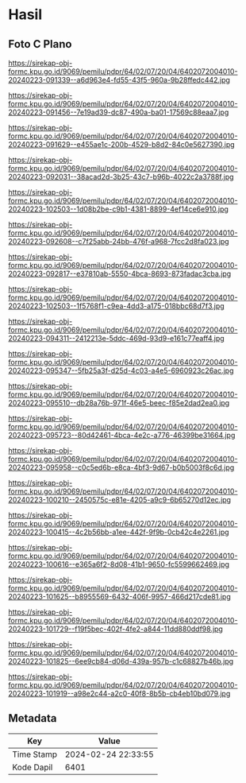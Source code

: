 # Hasil

## Foto C Plano

https://sirekap-obj-formc.kpu.go.id/9069/pemilu/pdpr/64/02/07/20/04/6402072004010-20240223-091339--a6d963e4-fd55-43f5-960a-9b28ffedc442.jpg

https://sirekap-obj-formc.kpu.go.id/9069/pemilu/pdpr/64/02/07/20/04/6402072004010-20240223-091456--7e19ad39-dc87-490a-ba01-17569c88eaa7.jpg

https://sirekap-obj-formc.kpu.go.id/9069/pemilu/pdpr/64/02/07/20/04/6402072004010-20240223-091629--e455ae1c-200b-4529-b8d2-84c0e5627390.jpg

https://sirekap-obj-formc.kpu.go.id/9069/pemilu/pdpr/64/02/07/20/04/6402072004010-20240223-092031--38acad2d-3b25-43c7-b96b-4022c2a3788f.jpg

https://sirekap-obj-formc.kpu.go.id/9069/pemilu/pdpr/64/02/07/20/04/6402072004010-20240223-102503--1d08b2be-c9b1-4381-8899-4ef14ce6e910.jpg

https://sirekap-obj-formc.kpu.go.id/9069/pemilu/pdpr/64/02/07/20/04/6402072004010-20240223-092608--c7f25abb-24bb-476f-a968-7fcc2d8fa023.jpg

https://sirekap-obj-formc.kpu.go.id/9069/pemilu/pdpr/64/02/07/20/04/6402072004010-20240223-092817--e37810ab-5550-4bca-8693-873fadac3cba.jpg

https://sirekap-obj-formc.kpu.go.id/9069/pemilu/pdpr/64/02/07/20/04/6402072004010-20240223-102503--1f5768f1-c9ea-4dd3-a175-018bbc68d7f3.jpg

https://sirekap-obj-formc.kpu.go.id/9069/pemilu/pdpr/64/02/07/20/04/6402072004010-20240223-094311--2412213e-5ddc-469d-93d9-e161c77eaff4.jpg

https://sirekap-obj-formc.kpu.go.id/9069/pemilu/pdpr/64/02/07/20/04/6402072004010-20240223-095347--5fb25a3f-d25d-4c03-a4e5-6960923c26ac.jpg

https://sirekap-obj-formc.kpu.go.id/9069/pemilu/pdpr/64/02/07/20/04/6402072004010-20240223-095510--db28a76b-971f-46e5-beec-f85e2dad2ea0.jpg

https://sirekap-obj-formc.kpu.go.id/9069/pemilu/pdpr/64/02/07/20/04/6402072004010-20240223-095723--80d42461-4bca-4e2c-a776-46399be31664.jpg

https://sirekap-obj-formc.kpu.go.id/9069/pemilu/pdpr/64/02/07/20/04/6402072004010-20240223-095958--c0c5ed6b-e8ca-4bf3-9d67-b0b5003f8c6d.jpg

https://sirekap-obj-formc.kpu.go.id/9069/pemilu/pdpr/64/02/07/20/04/6402072004010-20240223-100210--2450575c-e81e-4205-a9c9-6b65270d12ec.jpg

https://sirekap-obj-formc.kpu.go.id/9069/pemilu/pdpr/64/02/07/20/04/6402072004010-20240223-100415--4c2b56bb-a1ee-442f-9f9b-0cb42c4e2261.jpg

https://sirekap-obj-formc.kpu.go.id/9069/pemilu/pdpr/64/02/07/20/04/6402072004010-20240223-100616--e365a6f2-8d08-41b1-9650-fc5599662469.jpg

https://sirekap-obj-formc.kpu.go.id/9069/pemilu/pdpr/64/02/07/20/04/6402072004010-20240223-101625--b8955569-6432-406f-9957-466d217cde81.jpg

https://sirekap-obj-formc.kpu.go.id/9069/pemilu/pdpr/64/02/07/20/04/6402072004010-20240223-101729--f19f5bec-402f-4fe2-a844-11dd880ddf98.jpg

https://sirekap-obj-formc.kpu.go.id/9069/pemilu/pdpr/64/02/07/20/04/6402072004010-20240223-101825--6ee9cb84-d06d-439a-957b-c1c68827b46b.jpg

https://sirekap-obj-formc.kpu.go.id/9069/pemilu/pdpr/64/02/07/20/04/6402072004010-20240223-101919--a98e2c44-a2c0-40f8-8b5b-cb4eb10bd079.jpg


## Metadata

| Key        | Value               |
| ---------- | ------------------- |
| Time Stamp | 2024-02-24 22:33:55 |
| Kode Dapil | 6401                |



